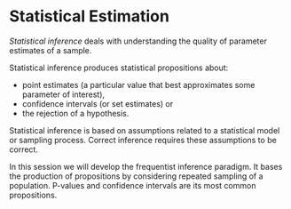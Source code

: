 
# Statistical Estimation

*Statistical inference* deals with understanding the quality of parameter estimates of a sample.

Statistical inference produces statistical propositions about:

+ point estimates (a particular value that best approximates some parameter of interest),
+ confidence intervals (or set estimates) or
+ the rejection of a hypothesis.


Statistical inference is based on assumptions related to a statistical model or sampling process. Correct inference requires these assumptions to be correct.

In this session we will develop the frequentist inference paradigm. It bases the production of propositions by considering repeated sampling of a population. P-values and confidence intervals are its most common propositions.
